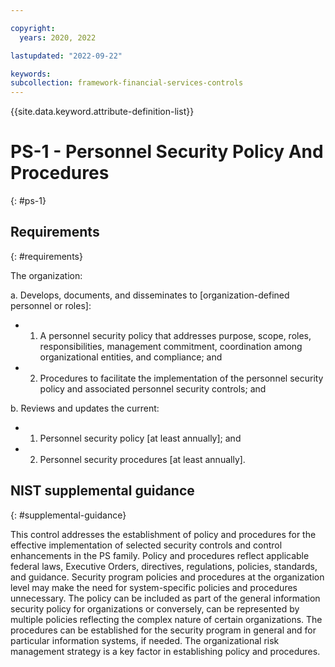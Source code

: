 ```yaml
---

copyright:
  years: 2020, 2022

lastupdated: "2022-09-22"

keywords: 
subcollection: framework-financial-services-controls
---
```


{{site.data.keyword.attribute-definition-list}}

# PS-1 - Personnel Security Policy And Procedures
{: #ps-1}

## Requirements
{: #requirements}

The organization:

a. Develops, documents, and disseminates to [organization-defined personnel or roles]:

- 1. A personnel security policy that addresses purpose, scope, roles, responsibilities, management commitment, coordination among organizational entities, and compliance; and
- 2. Procedures to facilitate the implementation of the personnel security policy and associated personnel security controls; and

b. Reviews and updates the current:

- 1. Personnel security policy [at least annually]; and
- 2. Personnel security procedures [at least annually].

## NIST supplemental guidance
{: #supplemental-guidance}

This control addresses the establishment of policy and procedures for the effective implementation of selected security controls and control enhancements in the PS family. Policy and procedures reflect applicable federal laws, Executive Orders, directives, regulations, policies, standards, and guidance. Security program policies and procedures at the organization level may make the need for system-specific policies and procedures unnecessary. The policy can be included as part of the general information security policy for organizations or conversely, can be represented by multiple policies reflecting the complex nature of certain organizations. The procedures can be established for the security program in general and for particular information systems, if needed. The organizational risk management strategy is a key factor in establishing policy and procedures.

